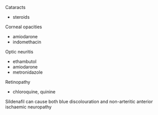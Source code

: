 Cataracts  
* steroids

  
Corneal opacities  
* amiodarone
* indomethacin

  
Optic neuritis  
* ethambutol
* amiodarone
* metronidazole

  
Retinopathy  
* chloroquine, quinine

  
Sildenafil can cause both blue discolouration and non\-arteritic anterior ischaemic neuropathy